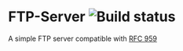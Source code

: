 # FTP-Server ![Build status](https://travis-ci.org/ChairChandler/FTP-Server.svg?branch=master)

A simple FTP server compatible with [RFC 959](https://tools.ietf.org/html/rfc959)
